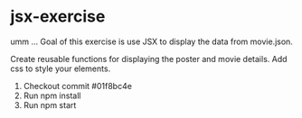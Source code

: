 # jsx-exercise

umm ...
Goal of this exercise is use JSX to display the data from movie.json.

Create reusable functions for displaying the poster and movie details. Add css to style your elements.

1. Checkout commit #01f8bc4e
2. Run npm install
3. Run npm start

